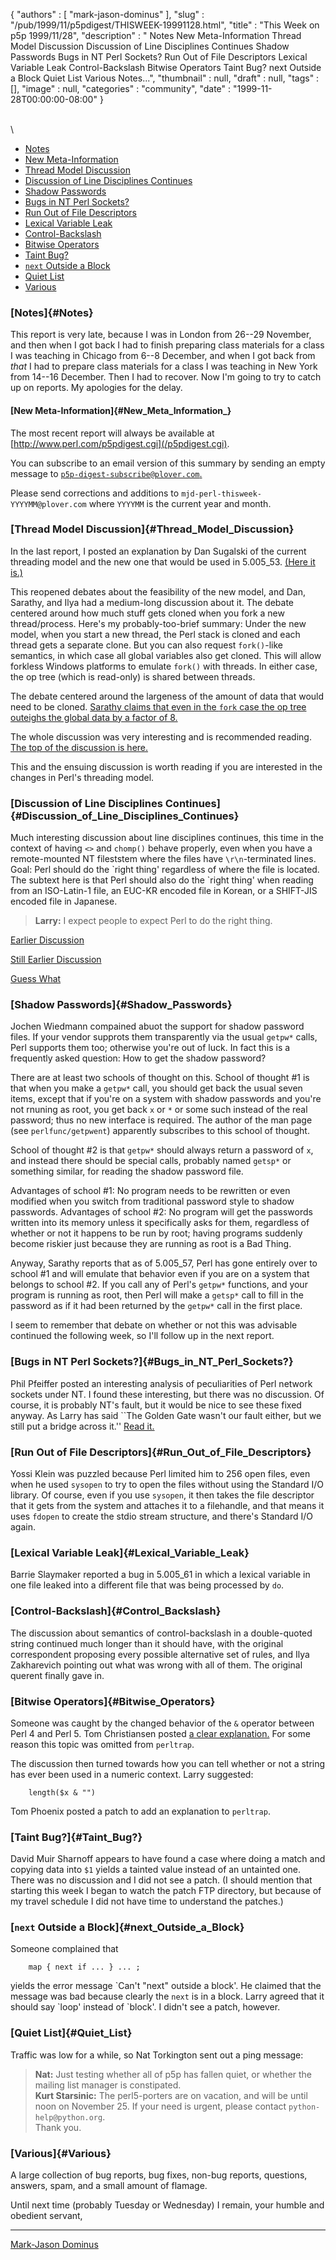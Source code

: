 {
   "authors" : [
      "mark-jason-dominus"
   ],
   "slug" : "/pub/1999/11/p5pdigest/THISWEEK-19991128.html",
   "title" : "This Week on p5p 1999/11/28",
   "description" : " Notes New Meta-Information Thread Model Discussion Discussion of Line Disciplines Continues Shadow Passwords Bugs in NT Perl Sockets? Run Out of File Descriptors Lexical Variable Leak Control-Backslash Bitwise Operators Taint Bug? next Outside a Block Quiet List Various Notes...",
   "thumbnail" : null,
   "draft" : null,
   "tags" : [],
   "image" : null,
   "categories" : "community",
   "date" : "1999-11-28T00:00:00-08:00"
}





\
\
-   [Notes](#Notes)
-   [New Meta-Information](#New_Meta_Information_)
-   [Thread Model Discussion](#Thread_Model_Discussion)
-   [Discussion of Line Disciplines
    Continues](#Discussion_of_Line_Disciplines_Continues)
-   [Shadow Passwords](#Shadow_Passwords)
-   [Bugs in NT Perl Sockets?](#Bugs_in_NT_Perl_Sockets?)
-   [Run Out of File Descriptors](#Run_Out_of_File_Descriptors)
-   [Lexical Variable Leak](#Lexical_Variable_Leak)
-   [Control-Backslash](#Control_Backslash)
-   [Bitwise Operators](#Bitwise_Operators)
-   [Taint Bug?](#Taint_Bug?)
-   [`next` Outside a Block](#next_Outside_a_Block)
-   [Quiet List](#Quiet_List)
-   [Various](#Various)

### [Notes]{#Notes}

This report is very late, because I was in London from 26--29 November,
and then when I got back I had to finish preparing class materials for a
class I was teaching in Chicago from 6--8 December, and when I got back
from *that* I had to prepare class materials for a class I was teaching
in New York from 14--16 December. Then I had to recover. Now I'm going
to try to catch up on reports. My apologies for the delay.

#### [New Meta-Information]{#New_Meta_Information_}

The most recent report will always be available at
[http://www.perl.com/p5pdigest.cgi](/p5pdigest.cgi).

You can subscribe to an email version of this summary by sending an
empty message to
[`p5p-digest-subscribe@plover.com`.](mailto:p5p-digest-subscribe@plover.com)

Please send corrections and additions to
`mjd-perl-thisweek-YYYYMM@plover.com` where `YYYYMM` is the current year
and month.

### [Thread Model Discussion]{#Thread_Model_Discussion}

In the last report, I posted an explanation by Dan Sugalski of the
current threading model and the new one that would be used in 5.005\_53.
[(Here it
is.)](/pub/1999/11/p5pdigest/THISWEEK-19991121.html#Shared_Interpreter_threads_the_current_model)

This reopened debates about the feasibility of the new model, and Dan,
Sarathy, and Ilya had a medium-long discussion about it. The debate
centered around how much stuff gets cloned when you fork a new
thread/process. Here's my probably-too-brief summary: Under the new
model, when you start a new thread, the Perl stack is cloned and each
thread gets a separate clone. But you can also request `fork()`-like
semantics, in which case all global variables also get cloned. This will
allow forkless Windows platforms to emulate `fork()` with threads. In
either case, the op tree (which is read-only) is shared between threads.

The debate centered around the largeness of the amount of data that
would need to be cloned. [Sarathy claims that even in the `fork` case
the op tree outeighs the global data by a factor of
8.](http://www.xray.mpe.mpg.de/mailing-lists/perl5-porters/1999-11/msg00925.html)

The whole discussion was very interesting and is recommended reading.
[The top of the discussion is
here.](http://www.xray.mpe.mpg.de/mailing-lists/perl5-porters/1999-11/msg00912.html)

This and the ensuing discussion is worth reading if you are interested
in the changes in Perl's threading model.

### [Discussion of Line Disciplines Continues]{#Discussion_of_Line_Disciplines_Continues}

Much interesting discussion about line disciplines continues, this time
in the context of having `<>` and `chomp()` behave properly, even when
you have a remote-mounted NT fileststem where the files have
`\r\n`-terminated lines. Goal: Perl should do the \`right thing'
regardless of where the file is located. The subtext here is that Perl
should also do the \`right thing' when reading from an ISO-Latin-1 file,
an EUC-KR encoded file in Korean, or a SHIFT-JIS encoded file in
Japanese.

> **Larry:** I expect people to expect Perl to do the right thing.

[Earlier
Discussion](/pub/1999/11/p5pdigest/THISWEEK-19991121.html#Chomp)

[Still Earlier
Discussion](/pub/1999/11/p5pdigest/THISWEEK-19991114.html#More_About_Line_Disciplines)

[Guess
What](/pub/1999/11/p5pdigest/THISWEEK-19991107.html#Record_Separators_that_Contain_NUL)

### [Shadow Passwords]{#Shadow_Passwords}

Jochen Wiedmann compained abuot the support for shadow password files.
If your vendor supprots them transparently via the usual `getpw*` calls,
Perl supports them too; otherwise you're out of luck. In fact this is a
frequently asked question: How to get the shadow password?

There are at least two schools of thought on this. School of thought \#1
is that when you make a `getpw*` call, you should get back the usual
seven items, except that if you're on a system with shadow passwords and
you're not rnuning as root, you get back `x` or `*` or some such instead
of the real password; thus no new interface is required. The author of
the man page (see `perlfunc/getpwent`) apparently subscribes to this
school of thought.

School of thought \#2 is that `getpw*` should always return a password
of `x`, and instead there should be special calls, probably named
`getsp*` or something similar, for reading the shadow password file.

Advantages of school \#1: No program needs to be rewritten or even
modified when you switch from traditional password style to shadow
passwords. Advantages of school \#2: No program will get the passwords
written into its memory unless it specifically asks for them, regardless
of whether or not it happens to be run by root; having programs suddenly
become riskier just because they are running as root is a Bad Thing.

Anyway, Sarathy reports that as of 5.005\_57, Perl has gone entirely
over to school \#1 and will emulate that behavior even if you are on a
system that belongs to school \#2. If you call any of Perl's `getpw*`
functions, and your program is running as root, then Perl will make a
`getsp*` call to fill in the password as if it had been returned by the
`getpw*` call in the first place.

I seem to remember that debate on whether or not this was advisable
continued the following week, so I'll follow up in the next report.

### [Bugs in NT Perl Sockets?]{#Bugs_in_NT_Perl_Sockets?}

Phil Pfeiffer posted an interesting analysis of peculiarities of Perl
network sockets under NT. I found these interesting, but there was no
discussion. Of course, it is probably NT's fault, but it would be nice
to see these fixed anyway. As Larry has said \`\`The Golden Gate wasn't
our fault either, but we still put a bridge across it.'' [Read
it.](http://www.xray.mpe.mpg.de/mailing-lists/perl5-porters/1999-11/msg00898.html)

### [Run Out of File Descriptors]{#Run_Out_of_File_Descriptors}

Yossi Klein was puzzled because Perl limited him to 256 open files, even
when he used `sysopen` to try to open the files without using the
Standard I/O library. Of course, even if you use `sysopen`, it then
takes the file descriptor that it gets from the system and attaches it
to a filehandle, and that means it uses `fdopen` to create the stdio
stream structure, and there's Standard I/O again.

### [Lexical Variable Leak]{#Lexical_Variable_Leak}

Barrie Slaymaker reported a bug in 5.005\_61 in which a lexical variable
in one file leaked into a different file that was being processed by
`do`.

### [Control-Backslash]{#Control_Backslash}

The discussion about semantics of control-backslash in a double-quoted
string continued much longer than it should have, with the original
correspondent proposing every possible alternative set of rules, and
Ilya Zakharevich pointing out what was wrong with all of them. The
original querent finally gave in.

### [Bitwise Operators]{#Bitwise_Operators}

Someone was caught by the changed behavior of the `&` operator between
Perl 4 and Perl 5. Tom Christiansen posted [a clear
explanation.](http://www.xray.mpe.mpg.de/mailing-lists/perl5-porters/1999-11/msg00950.html)
For some reason this topic was omitted from `perltrap`.

The discussion then turned towards how you can tell whether or not a
string has ever been used in a numeric context. Larry suggested:

        length($x & "")

Tom Phoenix posted a patch to add an explanation to `perltrap`.

### [Taint Bug?]{#Taint_Bug?}

David Muir Sharnoff appears to have found a case where doing a match and
copying data into `$1` yields a tainted value instead of an untainted
one. There was no discussion and I did not see a patch. (I should
mention that starting this week I began to watch the patch FTP
directory, but because of my travel schedule I did not have time to
understand the patches.)

### [`next` Outside a Block]{#next_Outside_a_Block}

Someone complained that

        map { next if ... } ... ;

yields the error message \`Can't "next" outside a block'. He claimed
that the message was bad because clearly the `next` is in a block. Larry
agreed that it should say \`loop' instead of \`block'. I didn't see a
patch, however.

### [Quiet List]{#Quiet_List}

Traffic was low for a while, so Nat Torkington sent out a ping message:

> **Nat:** Just testing whether all of p5p has fallen quiet, or whether
> the mailing list manager is constipated.\
> **Kurt Starsinic:** The perl5-porters are on vacation, and will be
> until noon on November 25. If your need is urgent, please contact
> `python-help@python.org`.\
> Thank you.

### [Various]{#Various}

A large collection of bug reports, bug fixes, non-bug reports,
questions, answers, spam, and a small amount of flamage.

Until next time (probably Tuesday or Wednesday) I remain, your humble
and obedient servant,

------------------------------------------------------------------------

[Mark-Jason Dominus](mailto:mjd-perl-thisweek-199911+@plover.com)


